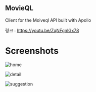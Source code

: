 ## MovieQL

Client for the Moiveql API built with Apollo

링크 : https://youtu.be/ZqNFgnlGx78

# Screenshots

![home](https://user-images.githubusercontent.com/45552388/62883452-05edc980-bd6f-11e9-8e1c-6e24270173ed.png)


![detail](https://user-images.githubusercontent.com/45552388/62883475-156d1280-bd6f-11e9-8531-2bde0c270a95.png)


![suggestion](https://user-images.githubusercontent.com/45552388/62883495-23bb2e80-bd6f-11e9-9f07-8efcb20cfc79.png)


